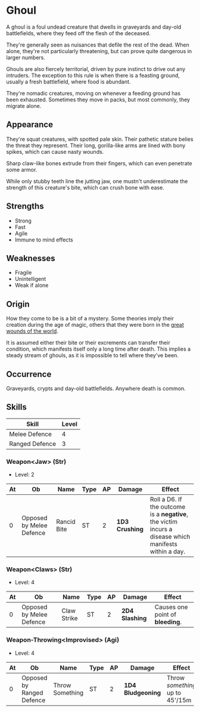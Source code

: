 # Ghoul
A ghoul is a foul undead creature that dwells in graveyards and day-old battlefields, where they feed off the flesh of the deceased. 

They're generally seen as nuisances that defile the rest of the dead. When alone, they're not particularly threatening, but can prove quite dangerous in larger numbers. 

Ghouls are also fiercely territorial, driven by pure instinct to drive out any intruders. The exception to this rule is when there is a feasting ground, usually a fresh battlefield, where food is abundant. 

They're nomadic creatures, moving on whenever a feeding ground has been exhausted. Sometimes they move in packs, but most commonly, they migrate alone. 

## Appearance
They're squat creatures, with spotted pale skin. Their pathetic stature belies the threat they represent. Their long, gorilla-like arms are lined with bony spikes, which can cause nasty wounds. 

Sharp claw-like bones extrude from their fingers, which can even penetrate some armor. 

While only stubby teeth line the jutting jaw, one mustn't underestimate the strength of this creature's bite, which can crush bone with ease. 

## Strengths
* Strong
* Fast
* Agile
* Immune to mind effects

## Weaknesses
* Fragile
* Unintelligent
* Weak if alone

## Origin
How they come to be is a bit of a mystery. Some theories imply their creation during the age of magic, others that they were born in the [great wounds of the world](../../world/great-wounds). 

It is assumed either their bite or their excrements can transfer their condition, which manifests itself only a long time after death. This implies a steady stream of ghouls, as it is impossible to tell where they've been. 

## Occurrence
Graveyards, crypts and day-old battlefields. Anywhere death is common. 

## Skills
| Skill                    | Level | 
| ------------------------ | ----- | 
| Melee Defence            | 4     | 
| Ranged Defence           | 3     | 

### Weapon\<Jaw\> (Str)
* Level: 2

| At | **Ob**    | Name                    | Type | AP | Damage                | Effect |
| -- | --------- | ----------------------- | ---- | -- | --------------------- | ------ |
| 0  | Opposed by Melee Defence | Rancid Bite | ST | 2  | **1D3** **Crushing**  | Roll a D6. If the outcome is a **negative**, the victim incurs a disease which manifests within a day. |

### Weapon\<Claws\> (Str)
* Level: 4

| At | **Ob**    | Name                    | Type | AP | Damage                | Effect |
| -- | --------- | ----------------------- | ---- | -- | --------------------- | ------ |
| 0  | Opposed by Melee Defence | Claw Strike | ST | 2  | **2D4** **Slashing**  | Causes one point of **bleeding**. |

### Weapon-Throwing\<Improvised\> (Agi)
* Level: 4

| At | **Ob**    | Name                    | Type | AP | Damage                | Effect |
| -- | --------- | ----------------------- | ---- | -- | --------------------- | ------ |
| 0  | Opposed by Ranged Defence | Throw Something | ST | 2  | **1D4** **Bludgeoning**  | Throw *something* up to 45'/15m |
